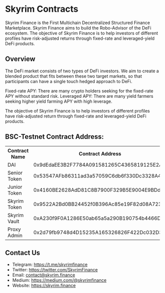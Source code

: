 # Skyrim Contracts

Skyrim Finance is the First Multichain Decentralized Structured Finance Marketplace. Skyrim Finance aims to build the Robo-Advisor of the DeFi ecosystem. The objective of Skyrim Finance is to help investors of different profiles have risk-adjusted returns through fixed-rate and leveraged-yield DeFi products.



## Overview

The DeFi market consists of two types of DeFi investors. We aim to create a blended product that fits  between these two target markets, so that participants can have a single touch hedged approach to DeFi.

Fixed-rate APY: There are many crypto holders seeking for the fixed-rate APY without standard risk.
Leveraged APY: There are many yield farmers seeking higher yield farming APY with high leverage.

The objective of Skyrim Finance is to help investors of different profiles have risk-adjusted return through fixed-rate and leveraged-yield DeFi products.


## BSC-Testnet Contract Address:

<table>
	<tr>
        <th>Contract Name</th>
    	<th>Contract Address</th>
	</tr>
	<tr>
		<td> DAI </td>
		<td> 0x9dEdaEE3B2F7784A091581265C4365819125E2A6 </td>
	</tr>
	<tr>
		<td> Senior Token </td>
		<td> 0x53547AFb86311ad3a57059C6db6f330Dc3328A43 </td>
	</tr>
	<tr>
		<td> Junior Token </td>
		<td> 0x4160BE2628AdD81C8B7900F329B5E9004E9BDdeB </td>
	</tr>
	<tr>
		<td> Skyrim Token </td>
		<td> 0x9522A2Bd0BB24452f0B396Ac85e19F82d08A7238 </td>
	</tr>
	<tr>
		<td> Skyrim Vault </td>
		<td> 0xA230f9F0A1286E50ab65a5a290B190754b4466Da </td>
	</tr>
	<tr>
		<td> Proxy Admin </td>
		<td> 0x2d79fb9748d4D15235A165326826F422Dc032D34 </td>
	</tr>
</table>


## Contact Us

- Telegram: https://t.me/skyrimfinance
- Twitter: https://twitter.com/SkyrimFinance
- Email: contact@skyrim.finance
- Medium: https://medium.com/@skyrimfinance
- Website: https://skyrim.finance